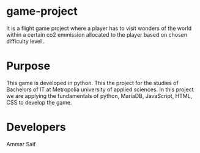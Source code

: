 # game-project
It is a flight game project where a player has to visit wonders of the world within a certain co2 emmission allocated to the player based on chosen difficulty level .
# Purpose
This game is developed in python. This the project for the studies of Bachelors of IT at Metropolia university of applied sciences. In this project
we are applying the fundamentals of python, MariaDB, JavaScript, HTML, CSS to develop the game.
# Developers
Ammar Saif
